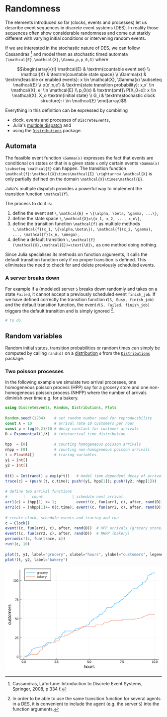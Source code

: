 # Randomness

The elements introduced so far (clocks, events and processes) let us describe event sequences in discrete event systems (DES). In reality those sequences often show considerable randomness and come out starkly different with varying initial conditions or intervening random events.   

If we are interested in the stochastic nature of DES, we can follow Cassandras [^1] and model them as stochastic timed automata ``(\mathcal{E},\mathcal{X},\Gamma,p,p_0,G)`` where

```math
\begin{array}{rl}
  \mathcal{E} & \textrm{countable event set} \\
  \mathcal{X} & \textrm{countable state space} \\
  \Gamma(x)   & \textrm{feasible or enabled events}: x \in \mathcal{X}, \Gamma(x) \subseteq \mathcal{E} \\
  p(x';x,e')  & \textrm{state transition probability}: x,x' \in \mathcal{X}, e' \in \mathcal{E} \\
  p_0(x)      & \textrm{pmf}\ P[X_0=x]: x \in \mathcal{X}, X_o \textrm{initial state} \\
  G_i         & \textrm{stochastic clock structure}: i \in \mathcal{E}
\end{array}
```

Everything in this definition can be expressed by combining

- clock, events and processes of `DiscreteEvents`,
- Julia's [multiple dispatch](https://docs.julialang.org/en/v1/manual/methods/#Methods-1) and
- using the [`Distributions`](https://github.com/JuliaStats/Distributions.jl) package.

## Automata

The feasible event function ``\Gamma(x)`` expresses the fact that events are conditional on states or that in a given state ``x`` only certain events ``\Gamma(x) \subseteq \mathcal{E}`` can happen. The transition function ``\mathcal{f}:\mathcal{X}\times\mathcal{E} \rightarrow \mathcal{X}`` is only partially defined on the domain ``\mathcal{X}\times\mathcal{E}``.

Julia's multiple dispatch provides a powerful way to implement the transition function ``\mathcal{f}``.

The process to do it is:

1. define the event set ``\,\mathcal{E} = \{\alpha, \beta, \gamma, ...\}``,
2. define the state space ``\,\mathcal{X}=\{x_1, x_2, ..., x_n\}``,
3. define the transition function ``\mathcal{f}`` as multiple methods ``\,\mathcal{f}(x_1, \{\alpha,\beta\}), \mathcal{f}(x_2, \gamma), ..., \mathcal{f}(x_n, \omega)`` ,
4. define a default transition ``\,\mathcal{f}(\mathcal{X},\mathcal{E})=\text{\O}\,`` as one method doing nothing.

Since Julia specialises its methods on function arguments, it calls the default transition function only if no proper transition is defined. This eliminates the need to check for and delete previously scheduled events.

### A server breaks down

For example if a (modeled) server `S` breaks down randomly and takes on a state `Failed`, it cannot accept a previously scheduled event `finish_job`. If we have defined correctly the transition function `𝒇(S, Busy, finish_job)` and the default transition function, the event `𝒇(S, Failed, finish_job)` triggers the default transition and is simply ignored [^2].

```julia
# to do
```

## Random variables

Random initial states, transition probabilities or random times can simply be computed by calling `rand(d)` on a [distribution](https://juliastats.org/Distributions.jl/stable/types/#Distributions-1) `d` from the [`Distributions`](https://juliastats.org/Distributions.jl/stable/) package.

### Two poisson processes

In the following example we simulate two arrival processes, one homogeneous poisson process (HPP) say for a grocery store and one non-homogeneous poisson process (NHPP) where the number of arrivals diminish over time e.g. for a bakery.

```julia
using DiscreteEvents, Random, Distributions, Plots

Random.seed!(1234)    # set random number seed for reproducibility
const λ = 10          # arrival rate 10 customers per hour
const ρ = log(0.2)/10 # decay constant for customer arrivals
D = Exponential(1/λ)  # interarrival time distribution

hpp  = [0]            # counting homogeneous poisson arrivals
nhpp = [0]            # counting non-homogeneous poisson arrivals
t = Float64[]         # tracing variables
y1 = Int[]
y2 = Int[]

δ(t) = Int(rand() ≤ exp(ρ*t))   # model time dependent decay of arrivals
trace(c) = (push!(t, c.time); push!(y1, hpp[1]); push!(y2, nhpp[1]))

# define two arrival functions
#       |   count             | schedule next arrival
arr1(c) = (hpp[1] += 1;         event!(c, fun(arr1, c), after, rand(D)))
arr2(c) = (nhpp[1]+= δ(c.time); event!(c, fun(arr2, c), after, rand(D)))

# create clock, schedule events and tracing and run
c = Clock()
event!(c, fun(arr1, c), after, rand(D))  # HPP arrivals (grocery store)
event!(c, fun(arr2, c), after, rand(D))  # NHPP (bakery)
periodic!(c, fun(trace, c))
run!(c, 10)

plot(t, y1, label="grocery", xlabel="hours", ylabel="customers", legend=:topleft)
plot!(t, y2, label="bakery")
```
![poisson arrivals](img/poisson.png)

[^1]:  Cassandras, Lafortune: Introduction to Discrete Event Systems, Springer, 2008, p 334 f.
[^2]: In order to be able to use the same transition function for several agents in a DES, it is convenient to include the agent (e.g. the server `S`) into the function arguments.
